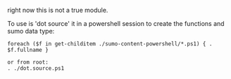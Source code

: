 right now this is not a true module. 

To use is 'dot source' it in a powershell session to create the functions and sumo data type:
```
foreach ($f in get-childitem ./sumo-content-powershell/*.ps1) { . $f.fullname }

or from root:
. ./dot.source.ps1